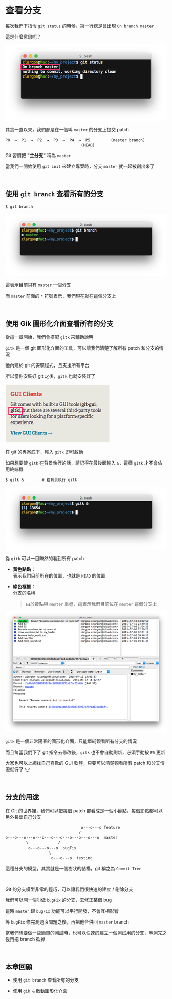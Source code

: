 # 查看分支

每次我們下指令 `git status` 的時候，第一行總是會出現 `On branch master`

這是什麼意思呢？

![on_branch_master.png](show_branches/on_branch_master.png)

其實一直以來，我們都是在一個叫 `master` 的分支上提交 patch

```
P0  →  P1  →  P2  →  P3  →  P4  →  P5         (master branch)
                                 (HEAD)
```

Git 習慣把 __"主分支"__ 稱為 `master`

當我們一開始使用 `git init` 來建立專案時，分支 `master` 就一起被創出來了

<br>

## 使用 `git branch` 查看所有的分支

    $ git branch

![git_branch.png](show_branches/git_branch.png)

這表示目前只有 `master` 一個分支

而 `master` 前面的 `*` 符號表示，我們現在就在這個分支上

<br>

## 使用 Gik 圖形化介面查看所有的分支

從這一章開始，我們會搭配 `gitk` 來輔助說明

`gitk` 是一個 git 圖形化介面的工具，可以讓我們清楚了解所有 patch 和分支的情況

他內建於 git 的安裝程式，且支援所有平台

所以當你安裝好 git 之後，`gitk` 也就安裝好了

![built_in_gitk.png](show_branches/built_in_gitk.png)

在 git 的專案底下，輸入 `gitk` 即可啟動

如果想要使 `gitk` 在背景執行的話，請記得在最後面輸入 `&`，這樣 `gitk` 才不會佔用終端機

    $ gitk &        # 在背景執行 gitk

![start_gitk.png](show_branches/start_gitk.png)

從 `gitk` 可以一目瞭然的看到所有 patch

* __黃色點點：__<br>
    表示我們目前所在的位置，也就是 `HEAD` 的位置

* __綠色框框：__<br>
    分支的名稱

    > 由於黃點與 `master` 重疊，這表示我們目前位在 `master` 這個分支上

![gitk_ui.png](show_branches/gitk_ui.png)

`gitk` 是一個非常陽春的圖形化介面，只能單純觀看所有分支的情況

而且每當我們下了 git 指令去修改後，`gitk` 也不會自動刷新，必須手動按 `F5` 更新

大家也可以上網找自己喜歡的 GUI 軟體，只要可以清楚觀看所有 patch 和分支情況就行了 ^_^

<br>

## 分支的用途

在 Git 的世界裡，我們可以把每個 patch 都看成是一個小節點，每個節點都可以另外長出自己分支

```
                                 o---o---o feature
                                /
o---o---o---o---o---o---o---o---o---o---o  master
         \             /
          o---o---o---o  bugFix
                   \
                    o---o---o  testing
```

這種分支的模型，其實就是一個樹狀的結構，git 稱之為 `Commit Tree`

<br>

Git 的分支模型非常的輕巧，可以讓我們很快速的建立 / 刪除分支

我們可以開一個叫做 `bugFix` 的分支，去修正某個 bug

這時 `master` 跟 `bugFix` 功能可以平行開發，不會互相影響

等 `bugFix` 修完測過沒問題之後，再把他合併回 `master` branch

當我們想要做一些簡單的測試時，也可以快速的建立一個測試用的分支，等測完之後再把 branch 砍掉

<br>

## 本章回顧

* 使用 `git branch` 查看所有的分支

* 使用 `gik &` 啟動圖形化介面
